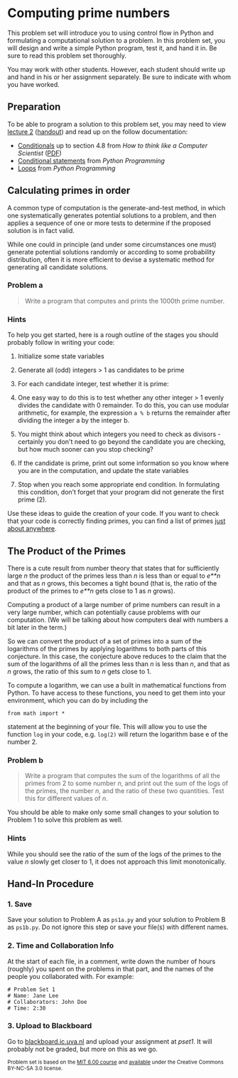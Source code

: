 # Computing prime numbers

This problem set will introduce you to using control flow in Python and formulating a computational solution to a problem. In this problem set, you will design and write a simple Python program, test it, and hand it in. Be sure to read this problem set thoroughly.

You may work with other students. However, each student should write up and hand in his or her assignment separately. Be sure to indicate with whom you have worked.

## Preparation

To be able to program a solution to this problem set, you may need to view [lecture 2](http://videolectures.net/mit600f08_grimson_lec02/) ([handout](http://ocw.mit.edu/courses/electrical-engineering-and-computer-science/6-00-introduction-to-computer-science-and-programming-fall-2008/video-lectures/lecture-2/lec2.pdf)) and read up on the follow documentation:

* [Conditionals](http://www.greenteapress.com/thinkpython/thinkCSpy/html/chap04.html) up to section 4.8 from *How to think like a Computer Scientist* ([PDF](http://staff.science.uva.nl/~mstgeman/progwis/Chapter4.pdf))
* [Conditional statements](http://en.wikibooks.org/wiki/Python_Programming/Conditional_Statements) from *Python Programming*
* [Loops](http://en.wikibooks.org/wiki/Python_Programming/Loops) from *Python Programming*

## Calculating primes in order

A common type of computation is the generate-and-test method, in which one systematically generates potential solutions to a problem, and then applies a sequence of one or more tests to determine if the proposed solution is in fact valid.

While one could in principle (and under some circumstances one must) generate potential solutions randomly or according to some probability distribution, often it is more efficient to devise a systematic method for generating all candidate solutions.

### Problem a

> Write a program that computes and prints the 1000th prime number.

### Hints

To help you get started, here is a rough outline of the stages you should probably follow in writing your code:

1. Initialize some state variables

2. Generate all (odd) integers > 1 as candidates to be prime

3. For each candidate integer, test whether it is prime:

  1. One easy way to do this is to test whether 
     any other integer > 1 evenly divides the 
     candidate with 0 remainder. To do this, you 
     can use modular arithmetic, for example, 
     the expression `a % b` returns the remainder 
     after dividing the integer a by the integer b.

  2. You might think about which integers you need 
     to check as divisors - certainly you don't 
     need to go beyond the candidate you are 
     checking, but how much sooner can you stop 
     checking?

4. If the candidate is prime, print out some information so you know where you are in the computation, and update the state variables

5. Stop when you reach some appropriate end condition. In formulating this condition, don’t forget that your program did not generate the first prime (2).

Use these ideas to guide the creation of your code. If you want to check that your code is correctly finding primes, you can find a list of primes [just about anywhere](http://primes.utm.edu/lists/small/1000.txt).


## The Product of the Primes

There is a cute result from number theory that states that for sufficiently large *n* the product of the primes less than *n* is less than or equal to *e\*\*n* and that as *n* grows, this becomes a tight bound (that is, the ratio of the product of the primes to *e\*\*n* gets close to 1 as *n* grows).

Computing a product of a large number of prime numbers can result in a very large number, which can potentially cause problems with our computation. (We will be talking about how computers deal with numbers a bit later in the term.)

So we can convert the product of a set of primes into a sum of the logarithms of the primes by applying logarithms to both parts of this conjecture. In this case, the conjecture above reduces to the claim that the sum of the logarithms of all the primes less than *n* is less than *n*, and that as *n* grows, the ratio of this sum to *n* gets close to 1.

To compute a logarithm, we can use a built in mathematical functions from Python. To have access to these functions, you need to get them into your environment, which you can do by including the

    from math import *

statement at the beginning of your file. This will allow you to use the function `log` in your code, e.g. `log(2)` will return the logarithm base e of the number 2.

### Problem b

> Write a program that computes the sum of the logarithms of all the primes from 2 to some number *n*, and print out the sum of the logs of the primes, the number *n*, and the ratio of these two quantities. Test this for different values of *n*.

You should be able to make only some small changes to your solution to Problem 1 to solve this problem as well.

### Hints

While you should see the ratio of the sum of the logs of the primes to the value *n* slowly get closer to 1, it does not approach this limit monotonically.


## Hand-In Procedure

### 1. Save

Save your solution to Problem A as `ps1a.py` and your solution to Problem B as `ps1b.py`. Do not ignore this step or save your file(s) with different names.

### 2. Time and Collaboration Info

At the start of each file, in a comment, write down the number of hours (roughly) you spent on the problems in that part, and the names of the people you collaborated with. For example:

    # Problem Set 1
    # Name: Jane Lee
    # Collaborators: John Doe
    # Time: 2:30

### 3. Upload to Blackboard

Go to [blackboard.ic.uva.nl](http://blackboard.ic.uva.nl/) and upload your assignment at *pset1*. It will probably not be graded, but more on this as we go.

<small>Problem set is based on the [MIT 6.00 course](http://ocw.mit.edu/courses/electrical-engineering-and-computer-science/6-00-introduction-to-computer-science-and-programming-fall-2008/assignments/) and [available](http://ocw.mit.edu/terms/) under the Creative Commons BY-NC-SA 3.0 license.</small>

